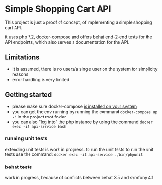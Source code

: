 # Simple Shopping Cart API

This project is just a proof of concept, of implementing a simple shopping cart API.

it uses php 7.2, docker-compose and offers behat end-2-end tests for the API endpoints, which also serves a documentation for the API.

## Limitations
* It is assumed, there is no users/a single user on the system for simplicity reasons
* error handling is very limited




## Getting started
* please make sure docker-compose  [is installed on your system](https://docs.docker.com/compose/install/)
* you can get the env running by running the command `docker-compose up -d` in the project root folder
* you can also "log into" the php instance by using the command `docker exec -it api-service bash`


### running unit tests
extending unit tests is work in progress. to run the unit tests
to run the unit tests use the command: `docker exec -it api-service ./bin/phpunit`

### behat tests
work in progress, because of conflicts between behat 3.5 and symfony 4.1




